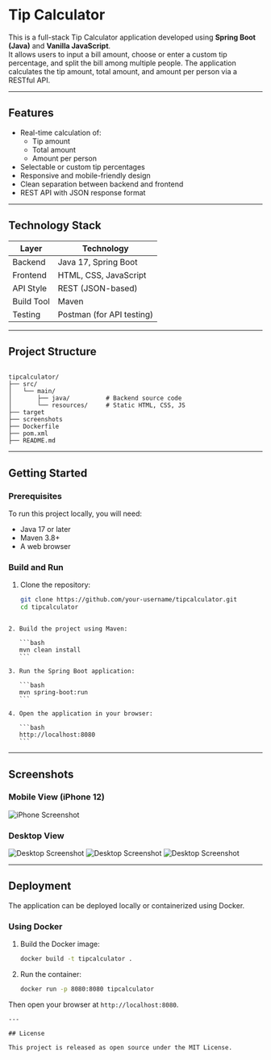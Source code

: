 
# Tip Calculator

This is a full-stack Tip Calculator application developed using **Spring Boot (Java)** and **Vanilla JavaScript**.  
It allows users to input a bill amount, choose or enter a custom tip percentage, and split the bill among multiple people. The application calculates the tip amount, total amount, and amount per person via a RESTful API.

---

## Features

- Real-time calculation of:
  - Tip amount
  - Total amount
  - Amount per person
- Selectable or custom tip percentages
- Responsive and mobile-friendly design
- Clean separation between backend and frontend
- REST API with JSON response format

---

## Technology Stack

| Layer     | Technology              |
|-----------|-------------------------|
| Backend   | Java 17, Spring Boot    |
| Frontend  | HTML, CSS, JavaScript   |
| API Style | REST (JSON-based)       |
| Build Tool| Maven                   |
| Testing   | Postman (for API testing) |

---

## Project Structure

```

tipcalculator/
├── src/
│   └── main/
│       ├── java/          # Backend source code
│       └── resources/     # Static HTML, CSS, JS
├── target
├── screenshots
├── Dockerfile
├── pom.xml
├── README.md

````

---

## Getting Started

### Prerequisites

To run this project locally, you will need:

- Java 17 or later
- Maven 3.8+
- A web browser

### Build and Run

1. Clone the repository:
   ```bash
   git clone https://github.com/your-username/tipcalculator.git
   cd tipcalculator
````

2. Build the project using Maven:

   ```bash
   mvn clean install
   ```

3. Run the Spring Boot application:

   ```bash
   mvn spring-boot:run
   ```

4. Open the application in your browser:

   ```bash
   http://localhost:8080
   ```
````
---

## Screenshots

### Mobile View (iPhone 12)

![iPhone Screenshot](./screenshots/iphone12.png)

### Desktop View

![Desktop Screenshot](./screenshots/tipcalc1.png)
![Desktop Screenshot](./screenshots/tipcalc13.png)
![Desktop Screenshot](./screenshots/tipcalc100.png)

---

## Deployment

The application can be deployed locally or containerized using Docker.

### Using Docker

1. Build the Docker image:

   ```bash
   docker build -t tipcalculator .
   ```

2. Run the container:

   ```bash
   docker run -p 8080:8080 tipcalculator
   ```

Then open your browser at `http://localhost:8080`.
````
---

## License

This project is released as open source under the MIT License.

